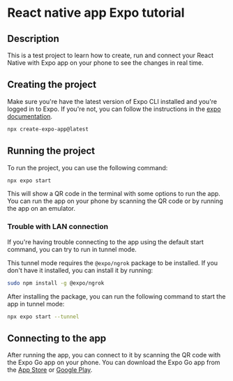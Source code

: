 # React native app Expo tutorial

## Description

This is a test project to learn how to create, run and connect your React Native with Expo app on your phone to see the changes in real time.

## Creating the project

Make sure you're have the latest version of Expo CLI installed and you're logged in to Expo. If you're not, you can follow the instructions in the [expo documentation](https://docs.expo.dev/eas-update/getting-started/#login-to-your-expo-account).

```bash
npx create-expo-app@latest
```

## Running the project

To run the project, you can use the following command:

```bash
npx expo start
```

This will show a QR code in the terminal with some options to run the app. You can run the app on your phone by scanning the QR code or by running the app on an emulator.

### Trouble with LAN connection

If you're having trouble connecting to the app using the default start command, you can try to run in tunnel mode.

This tunnel mode requires the `@expo/ngrok` package to be installed. If you don't have it installed, you can install it by running:

```bash
sudo npm install -g @expo/ngrok
```

After installing the package, you can run the following command to start the app in tunnel mode:

```bash
npx expo start --tunnel
```

## Connecting to the app

After running the app, you can connect to it by scanning the QR code with the Expo Go app on your phone. You can download the Expo Go app from the [App Store](https://apps.apple.com/us/app/expo-go/id982107779) or [Google Play](https://play.google.com/store/apps/details?id=host.exp.exponent&hl=en&gl=US).
